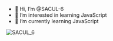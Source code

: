 - 👋 Hi, I’m @SACUL-6
- 👀 I’m interested in learning JavaScript
- 🌱 I’m currently learning JavaScript


<img src="https://komarev.com/ghpvc/?username=SACUL-6&color=blueviolet&style=for-the-badge" alt="SACUL_6" />

<!---
SACUL-6/SACUL-6 is a ✨ special ✨ repository because its `README.md` (this file) appears on your GitHub profile.
You can click the Preview link to take a look at your changes.
--->

